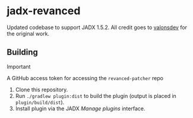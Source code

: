 # jadx-revanced
Updated codebase to support JADX 1.5.2. All credit goes to [valonsdev](https://github.com/valonsodev/jadx-revanced) for the original work.


## Building 
> [!IMPORTANT]
> A GitHub access token for accessing the `revanced-patcher` repo

1. Clone this repository.
2. Run `./gradlew plugin:dist` to build the plugin (output is placed in `plugin/build/dist`).
3. Install plugin via the JADX _Manage plugins_ interface.
